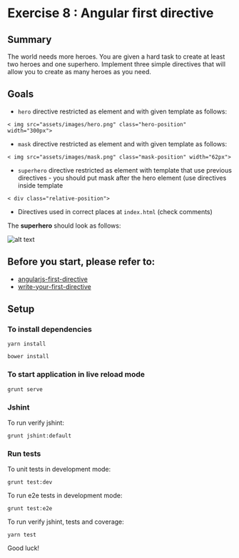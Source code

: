 # Exercise 8 : Angular first directive

## Summary
The world needs more heroes. You are given a hard task to create at least two heroes and one superhero. Implement three simple directives that will allow you to create as many heroes as you need.

## Goals

* `hero` directive restricted as element and with given template as follows: 

```
< img src="assets/images/hero.png" class="hero-position" width="300px">
```
* `mask` directive restricted as element and with given template as follows: 

```
< img src="assets/images/mask.png" class="mask-position" width="62px">
```
* `superhero` directive restricted as element with template that use previous directives  - you should put mask after the hero element (use directives inside
 template 

 ```
 < div class="relative-position">
  ```
* Directives used in correct places at `index.html` (check comments)

The **superhero** should look as follows:

![alt text](app/assets/example.png "Superhero")

## Before you start, please refer to:
* [angularjs-first-directive](https://egghead.io/lessons/angularjs-first-directive)
* [write-your-first-directive](https://egghead.io/lessons/write-your-first-directive)

## Setup
 
### To install dependencies 

```
yarn install
```

```
bower install
```

### To start application in live reload mode

    grunt serve
    
### Jshint
To run verify jshint:
    
    grunt jshint:default

### Run tests

To unit tests in development mode:
    
    grunt test:dev
    
To run e2e tests in development mode:

    grunt test:e2e

To run verify jshint, tests and coverage:

    yarn test

Good luck!

